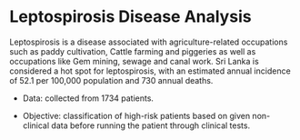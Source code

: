 # Leptospirosis Disease Analysis

Leptospirosis is a disease associated with agriculture-related occupations such as paddy cultivation, Cattle farming and piggeries as well as occupations like Gem mining, sewage and canal work. 
Sri Lanka is considered a hot spot for leptospirosis, with an estimated annual incidence of 52.1 per 100,000 population and 730 annual deaths.

 - Data: collected from 1734 patients.

 - Objective: classification of high-risk patients based on given non-clinical data before running the patient through clinical tests.
